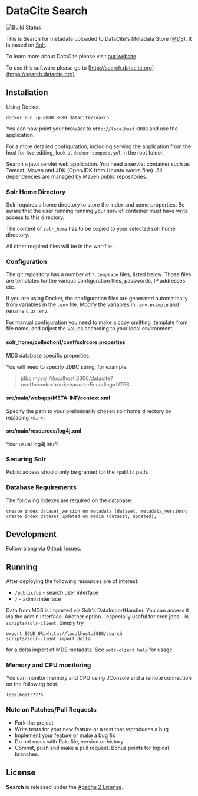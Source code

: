 # DataCite Search

[![Build Status](https://travis-ci.org/datacite/search.svg?branch=master)](https://travis-ci.org/datacite/search)

This is Search for metadata uploaded to DataCite's Metadata Store ([MDS](https://mds.datacite.org)). It is based on [Solr](http://lucene.apache.org/solr/).

To learn more about DataCite please visit [our website](http://www.datacite.org)

To use this software please go to [http://search.datacite.org](https://search.datacite.org)

## Installation

Using Docker.

```
docker run -p 8080:8080 datacite/search
```

You can now point your browser to `http://localhost:8080` and use the application.

For a more detailed configuration, including serving the application from the host for live editing, look at `docker-compose.yml` in the root folder.

Search a java servlet web application. You need a servlet container such as Tomcat, Maven and JDK (OpenJDK from Ubuntu works fine). All dependencies are managed by Maven public repositories.

### Solr Home Directory

Solr requires a home directory to store the index and some properties.
Be aware that the user running running your servlet container must have
write access to this directory.

The content of `solr_home` has to be copied to your selected solr home directory.

All other required files will be in the war-file.

### Configuration

The git repository has a number of `*.template` files, listed below. Those files are templates for the various configuration files, passwords, IP addresses etc.

If you are using Docker, the configuration files are generated automatically from variables in the `.env` file. Modify the variables in `.env.example` and rename it to `.env`.

For manual configuration you need to make a copy omitting .template from
file name, and adjust the values according to your local environment.

#### solr_home/collection1/conf/solrcore.properties

MDS database specific properties.

You will need to specify JDBC string, for example:

> jdbc:mysql://localhost:3306/datacite?useUnicode=true&characterEncoding=UTF8


#### src/main/webapp/META-INF/context.xml

Specify the path to your preliminarily chosen solr home directory by replacing `<dir>`.

#### src/main/resources/log4j.xml

Your usual log4j stuff.

### Securing Solr

Public access should only be granted for the `/public` path.

### Database Requirements

The following indexes are required on the database:

    create index dataset_version on metadata (dataset, metadata_version);
    create index dataset_updated on media (dataset, updated);

## Development

Follow along via [Github Issues](https://github.com/datacite/search/issues).

## Running

After deploying the following resources are of interest:

* `/public/ui` - search user interface
* `/` - admin interface

Data from MDS is imported via Solr's DataImportHandler. You can access it via the admin interface. Another option - especially useful for cron jobs - is `scripts/solr-client`. Simply try

    export SOLR_URL=http://localhost:8080/search
    scripts/solr-client import delta

for a delta import of MDS metadata. See `solr-client help` for usage.

### Memory and CPU monitoring

You can monitor memory and CPU using JConsole and a remote connection on the following host:

```
localhost:7776
```

### Note on Patches/Pull Requests

* Fork the project
* Write tests for your new feature or a test that reproduces a bug
* Implement your feature or make a bug fix
* Do not mess with Rakefile, version or history
* Commit, push and make a pull request. Bonus points for topical branches.

## License
**Search** is released under the [Apache 2 License](https://github.com/datacite/search/blob/master/LICENSE).
